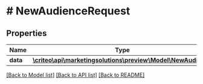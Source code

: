 # # NewAudienceRequest

## Properties

Name | Type | Description | Notes
------------ | ------------- | ------------- | -------------
**data** | [**\criteo\api\marketingsolutions\preview\Model\NewAudience**](NewAudience.md) |  | [optional]

[[Back to Model list]](../../README.md#models) [[Back to API list]](../../README.md#endpoints) [[Back to README]](../../README.md)
